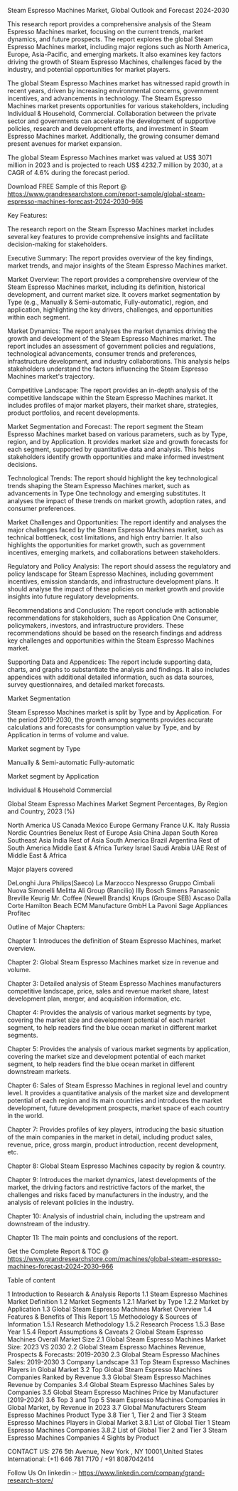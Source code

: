 Steam Espresso Machines Market, Global Outlook and Forecast 2024-2030

This research report provides a comprehensive analysis of the Steam Espresso Machines market, focusing on the current trends, market dynamics, and future prospects. The report explores the global Steam Espresso Machines market, including major regions such as North America, Europe, Asia-Pacific, and emerging markets. It also examines key factors driving the growth of Steam Espresso Machines, challenges faced by the industry, and potential opportunities for market players.

The global Steam Espresso Machines market has witnessed rapid growth in recent years, driven by increasing environmental concerns, government incentives, and advancements in technology. The Steam Espresso Machines market presents opportunities for various stakeholders, including Individual & Household, Commercial. Collaboration between the private sector and governments can accelerate the development of supportive policies, research and development efforts, and investment in Steam Espresso Machines market. Additionally, the growing consumer demand present avenues for market expansion.

The global Steam Espresso Machines market was valued at US$ 3071 million in 2023 and is projected to reach US$ 4232.7 million by 2030, at a CAGR of 4.6% during the forecast period.

Download FREE Sample of this Report @ https://www.grandresearchstore.com/report-sample/global-steam-espresso-machines-forecast-2024-2030-966


Key Features:

The research report on the Steam Espresso Machines market includes several key features to provide comprehensive insights and facilitate decision-making for stakeholders.

Executive Summary: The report provides overview of the key findings, market trends, and major insights of the Steam Espresso Machines market.

Market Overview: The report provides a comprehensive overview of the Steam Espresso Machines market, including its definition, historical development, and current market size. It covers market segmentation by Type (e.g., Manually & Semi-automatic, Fully-automatic), region, and application, highlighting the key drivers, challenges, and opportunities within each segment.

Market Dynamics: The report analyses the market dynamics driving the growth and development of the Steam Espresso Machines market. The report includes an assessment of government policies and regulations, technological advancements, consumer trends and preferences, infrastructure development, and industry collaborations. This analysis helps stakeholders understand the factors influencing the Steam Espresso Machines market's trajectory.

Competitive Landscape: The report provides an in-depth analysis of the competitive landscape within the Steam Espresso Machines market. It includes profiles of major market players, their market share, strategies, product portfolios, and recent developments.

Market Segmentation and Forecast: The report segment the Steam Espresso Machines market based on various parameters, such as by Type, region, and by Application. It provides market size and growth forecasts for each segment, supported by quantitative data and analysis. This helps stakeholders identify growth opportunities and make informed investment decisions.

Technological Trends: The report should highlight the key technological trends shaping the Steam Espresso Machines market, such as advancements in Type One technology and emerging substitutes. It analyses the impact of these trends on market growth, adoption rates, and consumer preferences.

Market Challenges and Opportunities: The report identify and analyses the major challenges faced by the Steam Espresso Machines market, such as technical bottleneck, cost limitations, and high entry barrier. It also highlights the opportunities for market growth, such as government incentives, emerging markets, and collaborations between stakeholders.

Regulatory and Policy Analysis: The report should assess the regulatory and policy landscape for Steam Espresso Machines, including government incentives, emission standards, and infrastructure development plans. It should analyse the impact of these policies on market growth and provide insights into future regulatory developments.

Recommendations and Conclusion: The report conclude with actionable recommendations for stakeholders, such as Application One Consumer, policymakers, investors, and infrastructure providers. These recommendations should be based on the research findings and address key challenges and opportunities within the Steam Espresso Machines market.

Supporting Data and Appendices: The report include supporting data, charts, and graphs to substantiate the analysis and findings. It also includes appendices with additional detailed information, such as data sources, survey questionnaires, and detailed market forecasts.

Market Segmentation

Steam Espresso Machines market is split by Type and by Application. For the period 2019-2030, the growth among segments provides accurate calculations and forecasts for consumption value by Type, and by Application in terms of volume and value.



Market segment by Type



Manually & Semi-automatic
Fully-automatic


Market segment by Application



Individual & Household
Commercial


Global Steam Espresso Machines Market Segment Percentages, By Region and Country, 2023 (%)



North America
US
Canada
Mexico
Europe
Germany
France
U.K.
Italy
Russia
Nordic Countries
Benelux
Rest of Europe
Asia
China
Japan
South Korea
Southeast Asia
India
Rest of Asia
South America
Brazil
Argentina
Rest of South America
Middle East & Africa
Turkey
Israel
Saudi Arabia
UAE
Rest of Middle East & Africa


Major players covered



DeLonghi
Jura
Philips(Saeco)
La Marzocco
Nespresso
Gruppo Cimbali
Nuova Simonelli
Melitta
Ali Group (Rancilio)
Illy
Bosch
Simens
Panasonic
Breville
Keurig
Mr. Coffee (Newell Brands)
Krups (Groupe SEB)
Ascaso
Dalla Corte
Hamilton Beach
ECM Manufacture GmbH
La Pavoni
Sage Appliances
Profitec


Outline of Major Chapters:

Chapter 1: Introduces the definition of Steam Espresso Machines, market overview.

Chapter 2: Global Steam Espresso Machines market size in revenue and volume.

Chapter 3: Detailed analysis of Steam Espresso Machines manufacturers competitive landscape, price, sales and revenue market share, latest development plan, merger, and acquisition information, etc.

Chapter 4: Provides the analysis of various market segments by type, covering the market size and development potential of each market segment, to help readers find the blue ocean market in different market segments.

Chapter 5: Provides the analysis of various market segments by application, covering the market size and development potential of each market segment, to help readers find the blue ocean market in different downstream markets.

Chapter 6: Sales of Steam Espresso Machines in regional level and country level. It provides a quantitative analysis of the market size and development potential of each region and its main countries and introduces the market development, future development prospects, market space of each country in the world.

Chapter 7: Provides profiles of key players, introducing the basic situation of the main companies in the market in detail, including product sales, revenue, price, gross margin, product introduction, recent development, etc.

Chapter 8: Global Steam Espresso Machines capacity by region & country.

Chapter 9: Introduces the market dynamics, latest developments of the market, the driving factors and restrictive factors of the market, the challenges and risks faced by manufacturers in the industry, and the analysis of relevant policies in the industry.

Chapter 10: Analysis of industrial chain, including the upstream and downstream of the industry.

Chapter 11: The main points and conclusions of the report.

Get the Complete Report & TOC @ https://www.grandresearchstore.com/machines/global-steam-espresso-machines-forecast-2024-2030-966

Table of content

1 Introduction to Research & Analysis Reports
1.1 Steam Espresso Machines Market Definition
1.2 Market Segments
1.2.1 Market by Type
1.2.2 Market by Application
1.3 Global Steam Espresso Machines Market Overview
1.4 Features & Benefits of This Report
1.5 Methodology & Sources of Information
1.5.1 Research Methodology
1.5.2 Research Process
1.5.3 Base Year
1.5.4 Report Assumptions & Caveats
2 Global Steam Espresso Machines Overall Market Size
2.1 Global Steam Espresso Machines Market Size: 2023 VS 2030
2.2 Global Steam Espresso Machines Revenue, Prospects & Forecasts: 2019-2030
2.3 Global Steam Espresso Machines Sales: 2019-2030
3 Company Landscape
3.1 Top Steam Espresso Machines Players in Global Market
3.2 Top Global Steam Espresso Machines Companies Ranked by Revenue
3.3 Global Steam Espresso Machines Revenue by Companies
3.4 Global Steam Espresso Machines Sales by Companies
3.5 Global Steam Espresso Machines Price by Manufacturer (2019-2024)
3.6 Top 3 and Top 5 Steam Espresso Machines Companies in Global Market, by Revenue in 2023
3.7 Global Manufacturers Steam Espresso Machines Product Type
3.8 Tier 1, Tier 2 and Tier 3 Steam Espresso Machines Players in Global Market
3.8.1 List of Global Tier 1 Steam Espresso Machines Companies
3.8.2 List of Global Tier 2 and Tier 3 Steam Espresso Machines Companies
4 Sights by Product

CONTACT US:
276 5th Avenue, New York , NY 10001,United States
International: (+1) 646 781 7170 / +91 8087042414

Follow Us On linkedin :- https://www.linkedin.com/company/grand-research-store/
 
